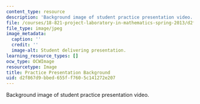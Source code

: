 ```yaml
---
content_type: resource
description: 'Background image of student practice presentation video. '
file: /courses/18-821-project-laboratory-in-mathematics-spring-2013/d2f867d9bbed655ff7605c141272e207_MIT18_821S13_prac_pres_bg.jpg
file_type: image/jpeg
image_metadata:
  caption: ''
  credit: ''
  image-alt: Student delivering presentation.
learning_resource_types: []
ocw_type: OCWImage
resourcetype: Image
title: Practice Presentation Background
uid: d2f867d9-bbed-655f-f760-5c141272e207
---
```

Background image of student practice presentation video. 

